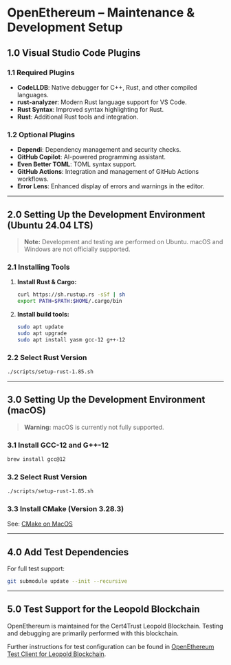# OpenEthereum – Maintenance & Development Setup

## 1.0 Visual Studio Code Plugins

### 1.1 Required Plugins

- **CodeLLDB**: Native debugger for C++, Rust, and other compiled languages.
- **rust-analyzer**: Modern Rust language support for VS Code.
- **Rust Syntax**: Improved syntax highlighting for Rust.
- **Rust**: Additional Rust tools and integration.

### 1.2 Optional Plugins

- **Dependi**: Dependency management and security checks.
- **GitHub Copilot**: AI-powered programming assistant.
- **Even Better TOML**: TOML syntax support.
- **GitHub Actions**: Integration and management of GitHub Actions workflows.
- **Error Lens**: Enhanced display of errors and warnings in the editor.

---

## 2.0 Setting Up the Development Environment (Ubuntu 24.04 LTS)

> **Note:** Development and testing are performed on Ubuntu. macOS and Windows are not officially supported.

### 2.1 Installing Tools

1. **Install Rust & Cargo:**

    ```bash
    curl https://sh.rustup.rs -sSf | sh
    export PATH=$PATH:$HOME/.cargo/bin
    ```

2. **Install build tools:**

    ```bash
    sudo apt update
    sudo apt upgrade
    sudo apt install yasm gcc-12 g++-12
    ```

### 2.2 Select Rust Version

```bash
./scripts/setup-rust-1.85.sh
```

---

## 3.0 Setting Up the Development Environment (macOS)

> **Warning:** macOS is currently not fully supported.

### 3.1 Install GCC-12 and G++-12

```bash
brew install gcc@12
```

### 3.2 Select Rust Version

```bash
./scripts/setup-rust-1.85.sh
```

### 3.3 Install CMake (Version 3.28.3)

See: [CMake on MacOS](https://gist.github.com/fscm/29fd23093221cf4d96ccfaac5a1a5c90)

---

## 4.0 Add Test Dependencies

For full test support:

```bash
git submodule update --init --recursive
```

---

## 5.0 Test Support for the Leopold Blockchain

OpenEthereum is maintained for the Cert4Trust Leopold Blockchain. Testing and debugging are primarily performed with this blockchain.

Further instructions for test configuration can be found in [OpenEthereum Test Client for Leopold Blockchain](.testing/README.md).
